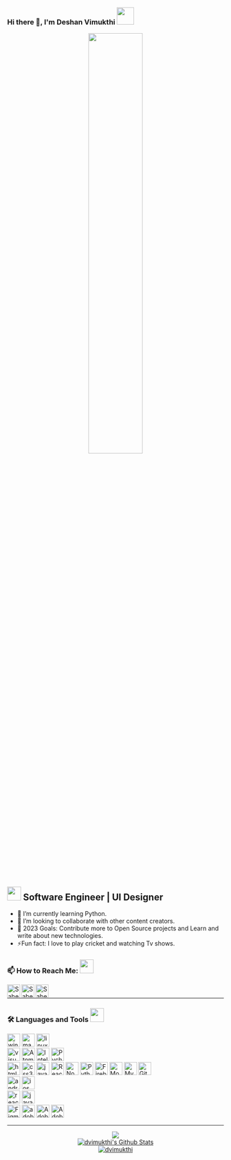 ### Hi there 👋, I'm Deshan Vimukthi <img src="https://img.icons8.com/color/96/000000/sri-lanka.png" height="40"/>
<p align="center">
<img src="https://miro.medium.com/max/680/1*IRGHmiGsa16stedQvIaZfw.gif" width="50%"/>
</p>

## <img src="https://media1.giphy.com/media/b88QlTSTsj3bEHQyZf/giphy.gif?cid=ecf05e471w7tag4myfjglmrv1aaxg2ol2vhp1e6zk2ruwhlz&rid=giphy.gif&ct=s" height="32"> Software Engineer | UI Designer

- 🌱 I’m currently learning Python.
- 👯 I’m looking to collaborate with other content creators.
- 🥅 2023 Goals: Contribute more to Open Source projects and Learn and write about new technologies.
- ⚡Fun fact: I love to play cricket and watching Tv shows.

### 📫 How to Reach Me: <img src="https://media.giphy.com/media/LnQjpWaON8nhr21vNW/giphy.gif" height="32">


[<img align="left" alt="Sabesan | Facebook" height="30px" src="https://img.icons8.com/fluent/240/000000/facebook-new.png"/>][facebook]
[<img align="left" alt="Sabesan | Instagram" height="30px" src="https://img.icons8.com/fluency/96/000000/instagram-new.png"/>][instagram]
[<img align="left" alt="Sabesan | LinkedIn" height="30px" src="https://img.icons8.com/color/96/000000/linkedin-circled--v1.png"/>][linkedin]

<br> 

---

### 🛠️ Languages and Tools  <img src="https://media4.giphy.com/media/juua9i2c2fA0AIp2iq/giphy.gif?cid=790b7611jb3dxl7vl8alg18fjh9ny6ph3bfxv3y44kcwmvv8&rid=giphy.gif&ct=s" height="32" >

<p><img alt="windows" width="30px" src="https://img.icons8.com/color/240/000000/windows-10.png">
  <img alt="macos" width="30px" src="https://img.icons8.com/officel/160/000000/mac-logo.png">
  <img alt="linux" width="30px" src="https://img.icons8.com/color/96/000000/linux.png">
<br>
<img alt="visual studio code" width="30px" src="https://img.icons8.com/fluent/240/000000/visual-studio-code-2019.png" />
<img alt="Atom" width="30px" src="https://img.icons8.com/color/96/000000/atom-editor.png" />
<img alt="Intellij IDEA" width="30px" src="https://img.icons8.com/color/96/000000/intellij-idea.png" />
 <img alt="Pycharm IDEA" width="30px" src="https://img.icons8.com/color/48/null/pycharm.png" />
<br>
<img alt="html5" width="30px" src="https://img.icons8.com/color/240/000000/html-5.png">
<img alt="css3" width="30px" src="https://img.icons8.com/color/240/000000/css3.png">
<img alt="javascript" width="30px" src="https://img.icons8.com/color/240/000000/javascript.png" />
<img alt="ReactJs" width="30px" src="https://img.icons8.com/color/240/000000/react-native.png"/>
<img alt="Node.js" width="30px" src="https://img.icons8.com/fluency/48/000000/node-js.png" />
<img alt="Python" width="30px" src="https://img.icons8.com/color/96/000000/python--v1.png" />
<img alt="Firebase" width="30px" src="https://img.icons8.com/color/240/000000/firebase.png" />
<img alt="MongoDB" width="30px" src="https://img.icons8.com/color/48/000000/mongodb.png" />
<img alt="MySQL" width="30px" src="https://img.icons8.com/color/48/000000/mysql-logo.png"/>	
<img alt="Git" width="30px" src="https://img.icons8.com/color/240/000000/git.png" />
<br>
<img alt="android" width="30px" src="https://img.icons8.com/color/240/000000/android-os.png"/>
<img alt="ios" width="30px" src="https://img.icons8.com/color/240/000000/ios-logo.png"/>
<br>
<img alt="react-native" width="30px" src="https://img.icons8.com/color/240/000000/react-native.png"/>
<!-- <img alt="flutter" width="30px" src="https://img.icons8.com/color/240/000000/flutter.png"/> -->
<!-- <img alt="android-studio" width="30px" src="https://img.icons8.com/color/240/000000/android-studio--v3.png"/>	 -->
<img alt="java" width="30px" src="https://img.icons8.com/color/240/000000/java-coffee-cup-logo--v1.png"/>
<!-- <img alt="kotlin" width="30px" src="https://img.icons8.com/color/240/000000/kotlin.png"/> -->
<!-- <img alt="swift" width="30px" src="https://img.icons8.com/color/240/000000/swift.png"/> -->
<br>
<img alt="Figma" width="30px" src="https://img.icons8.com/fluent/240/000000/figma.png"/>
<img alt="adobeXD" width="30px" src="https://img.icons8.com/color/240/000000/adobe-xd--v1.png"/>
<img alt="AdobeIllustrator" width="30px" src="https://img.icons8.com/color/48/null/adobe-illustrator--v1.png"/>
<img alt="AdobePhotoshop" width="30px" src="https://img.icons8.com/color/48/null/adobe-photoshop--v1.png"/>

---

<p align="center" >

<a href="https://github-readme-stats.vercel.app/api/top-langs/?username=dvimukthi&layout=compact&hide_border=true&theme=merko">
<img align="center" src="https://github-readme-stats.vercel.app/api/top-langs/?username=dvimukthi&hide_border=true&layout=compact&theme=merko" />
</a>
  
<br>
  
<a href="https://github-readme-stats.vercel.app/api?username=dvimukthi&show_icons=true&hide_border=true&count_private=true&include_all_commits=true&theme=merko">
<img align="center" alt="dvimukthi's Github Stats" src="https://github-readme-stats.vercel.app/api?username=dvimukthi&show_icons=true&hide_border=true&count_private=true&include_all_commits=true&theme=merko" />
</a>
  
<br>
   
<a align="center"  href="https://github-recomadme-streak-stats.herokuapp.com/?user=dvimukthi&hide_border=true">
<img align="center" src="https://github-readme-streak-stats.herokuapp.com/?user=dvimukthi&theme=merko&hide_border=true" alt="dvimukthi" />
</a>
  
</p>

[linkedin]: https://www.linkedin.com/in/deshan-v-1b09b9205/
[facebook]: https://www.facebook.com/vimukthi.samarasekera/
[instagram]: https://www.instagram.com/d_vimukth_i/
